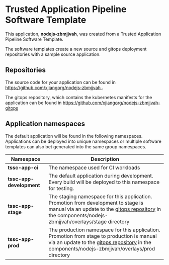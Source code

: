 # Trusted Application Pipeline Software Template

This application, **nodejs-zbmjjvah**, was created from a Trusted Application Pipeline Software Template.

The software templates create a new source and gitops deployment repositories with a sample source application. 

## Repositories

The source code for your application can be found in [https://github.com/xjiangorg/nodejs-zbmjjvah ](https://github.com/xjiangorg/nodejs-zbmjjvah ).
 
The gitops repository, which contains the kubernetes manifests for the application can be found in 
[https://github.com/xjiangorg/nodejs-zbmjjvah-gitops ](https://github.com/xjiangorg/nodejs-zbmjjvah-gitops ) 

## Application namespaces 

The default application will be found in the following namespaces. Applications can be deployed into unique namespaces or multiple software templates can also bet generated into the same group namespaces.  

|  Namespace   |  Description   |  
| -------- | -------- |
| **tssc-app-ci** | The namespace used for CI workloads |
| **tssc-app-development** | The default application during development. Every build will be deployed to this namespace for testing. |
| **tssc-app-stage** | The staging namespace for this application. Promotion from development to stage is manual via an update to the [gitops repository](https://github.com/xjiangorg/nodejs-zbmjjvah-gitops ) in the components/nodejs-zbmjjvah/overlays/stage directory |
| **tssc-app-prod** | The production namespace for this application. Promotion from stage to production is manual via an update to the [gitops repository](https://github.com/xjiangorg/nodejs-zbmjjvah-gitops ) in the components/nodejs-zbmjjvah/overlays/prod directory |